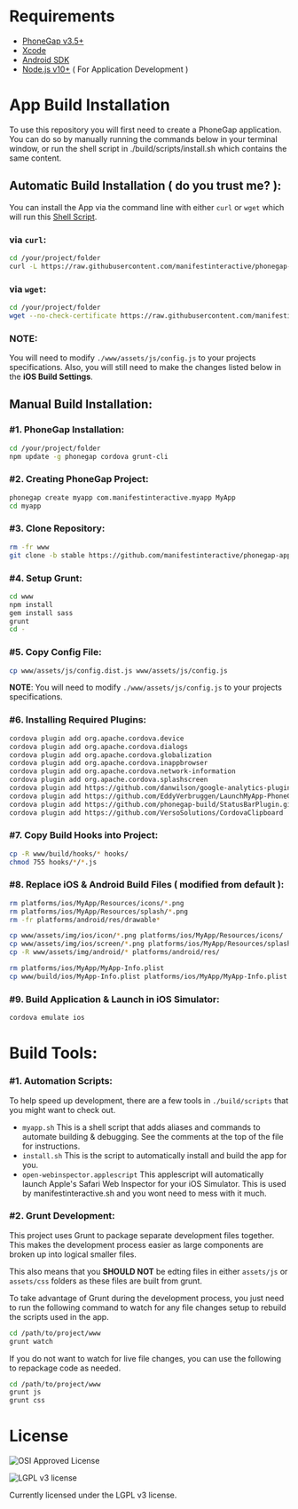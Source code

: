 Requirements
===

* [PhoneGap v3.5+](http://phonegap.com/install/)
* [Xcode](http://docs.phonegap.com/en/3.5.0/guide_platforms_ios_index.md.html#iOS%20Platform%20Guide)
* [Android SDK](http://docs.phonegap.com/en/3.5.0/guide_platforms_android_index.md.html#Android%20Platform%20Guide)
* [Node.js v10+](http://nodejs.org/) ( For Application Development )

App Build Installation
===

To use this repository you will first need to create a PhoneGap application.  You can do so by manually running the commands below in your terminal window, or run the shell script in ./build/scripts/install.sh which contains the same content.

Automatic Build Installation ( do you trust me? ):
---

You can install the App via the command line with either `curl` or `wget` which will run this [Shell Script](https://raw.githubusercontent.com/manifestinteractive/phonegap-app-template/stable/build/scripts/install.sh).

### via `curl`:

```bash
cd /your/project/folder
curl -L https://raw.githubusercontent.com/manifestinteractive/phonegap-app-template/stable/build/scripts/install.sh | sh
```

### via `wget`:

```bash
cd /your/project/folder
wget --no-check-certificate https://raw.githubusercontent.com/manifestinteractive/phonegap-app-template/stable/build/scripts/install.sh -O - | sh
```

### NOTE:

You will need to modify `./www/assets/js/config.js` to your projects specifications.  Also, you will still need to make the changes listed below in the __iOS Build Settings__.

Manual Build Installation:
---

### \#1. PhoneGap Installation:

```bash
cd /your/project/folder
npm update -g phonegap cordova grunt-cli
```

### \#2. Creating PhoneGap Project:

```bash
phonegap create myapp com.manifestinteractive.myapp MyApp
cd myapp
```

### \#3. Clone Repository:

```bash
rm -fr www
git clone -b stable https://github.com/manifestinteractive/phonegap-app-template.git www
```

### \#4. Setup Grunt:

```bash
cd www
npm install
gem install sass
grunt
cd -
```

### \#5. Copy Config File:

```bash
cp www/assets/js/config.dist.js www/assets/js/config.js
```

__NOTE__: You will need to modify `./www/assets/js/config.js` to your projects specifications.

### \#6. Installing Required Plugins:

```bash
cordova plugin add org.apache.cordova.device
cordova plugin add org.apache.cordova.dialogs
cordova plugin add org.apache.cordova.globalization
cordova plugin add org.apache.cordova.inappbrowser
cordova plugin add org.apache.cordova.network-information
cordova plugin add org.apache.cordova.splashscreen
cordova plugin add https://github.com/danwilson/google-analytics-plugin.git
cordova plugin add https://github.com/EddyVerbruggen/LaunchMyApp-PhoneGap-Plugin.git --variable URL_SCHEME=myapp
cordova plugin add https://github.com/phonegap-build/StatusBarPlugin.git
cordova plugin add https://github.com/VersoSolutions/CordovaClipboard
```
### \#7. Copy Build Hooks into Project:

```bash
cp -R www/build/hooks/* hooks/
chmod 755 hooks/*/*.js
```

### \#8. Replace iOS & Android Build Files ( modified from default ):

```bash
rm platforms/ios/MyApp/Resources/icons/*.png
rm platforms/ios/MyApp/Resources/splash/*.png
rm -fr platforms/android/res/drawable*

cp www/assets/img/ios/icon/*.png platforms/ios/MyApp/Resources/icons/
cp www/assets/img/ios/screen/*.png platforms/ios/MyApp/Resources/splash/
cp -R www/assets/img/android/* platforms/android/res/

rm platforms/ios/MyApp/MyApp-Info.plist
cp www/build/ios/MyApp-Info.plist platforms/ios/MyApp/MyApp-Info.plist
```

### \#9. Build Application & Launch in iOS Simulator:

```bash
cordova emulate ios
```

Build Tools:
===

### \#1. Automation Scripts:

To help speed up development, there are a few tools in `./build/scripts` that you might want to check out.

* `myapp.sh` This is a shell script that adds aliases and commands to automate building & debugging.  See the comments at the top of the file for instructions.
* `install.sh` This is the script to automatically install and build the app for you.
* `open-webinspector.applescript` This applescript will automatically launch Apple's Safari Web Inspector for your iOS Simulator. This is used by manifestinteractive.sh and you wont need to mess with it much.

### \#2. Grunt Development:

This project uses Grunt to package separate development files together.  This makes the development process easier as large components are broken up into logical smaller files.

This also means that you __SHOULD NOT__ be edting files in either `assets/js` or `assets/css` folders as these files are built from grunt.

To take advantage of Grunt during the development process, you just need to run the following command to watch for any file changes setup to rebuild the scripts used in the app.

```bash
cd /path/to/project/www
grunt watch
```

If you do not want to watch for live file changes, you can use the following to repackage code as needed.

```bash
cd /path/to/project/www
grunt js
grunt css
```

License
===

![OSI Approved License](http://opensource.org/trademarks/opensource/OSI-Approved-License-100x137.png "OSI Approved License")

![LGPL v3 license](http://www.gnu.org/graphics/lgplv3-147x51.png "LGPL v3 license")

Currently licensed under the LGPL v3 license.
